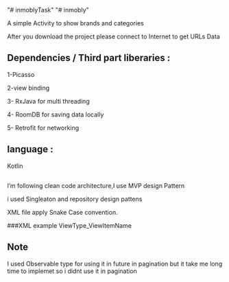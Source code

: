 "# inmoblyTask" 
"# inmobly" 

A simple Activity to show brands and categories

After you download the project please connect to Internet to get URLs Data 


## Dependencies / Third part liberaries :

1-Picasso

2-view binding

3- RxJava for multi threading

4- RoomDB for saving data locally

5- Retrofit for networking 


## language :

Kotlin


##

I’m following clean code architecture,I use MVP design Pattern 

i used Singleaton and repository design pattens 

XML file apply Snake Case convention.
 
###XML example ViewType_ViewItemName 


## Note

I used Observable type for using it in future in pagination but it take me long time to implemet so i didnt use it in pagination

